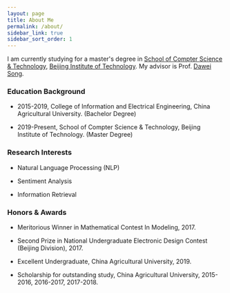 ```yaml
---
layout: page
title: About Me
permalink: /about/
sidebar_link: true
sidebar_sort_order: 1
---
```


I am currently studying for a master's degree in <a href="http://www.cs.bit.edu.cn">School of Compter Science & Technology</a>, <a href="http://www.bit.edu.cn">Beijing Institute of Technology</a>. My advisor is Prof. <a href="http://cs.bit.edu.cn/szdw/jsml/fjs/sdw_20190429011417159728/index.htm">Dawei Song</a>. 

### Education Background

* 2015-2019, College of Information and Electrical Engineering, China Agricultural University. (Bachelor Degree)

* 2019-Present, School of Compter Science & Technology, Beijing Institute of Technology. (Master Degree)

### Research Interests

* Natural Language Processing (NLP)

* Sentiment Analysis

* Information Retrieval

### Honors & Awards

* Meritorious Winner in Mathematical Contest In Modeling, 2017.

* Second Prize in National Undergraduate Electronic Design Contest (Beijing Division), 2017.

* Excellent Undergraduate, China Agricultural University, 2019.

* Scholarship for outstanding study, China Agricultural University, 2015-2016, 2016-2017, 2017-2018.
